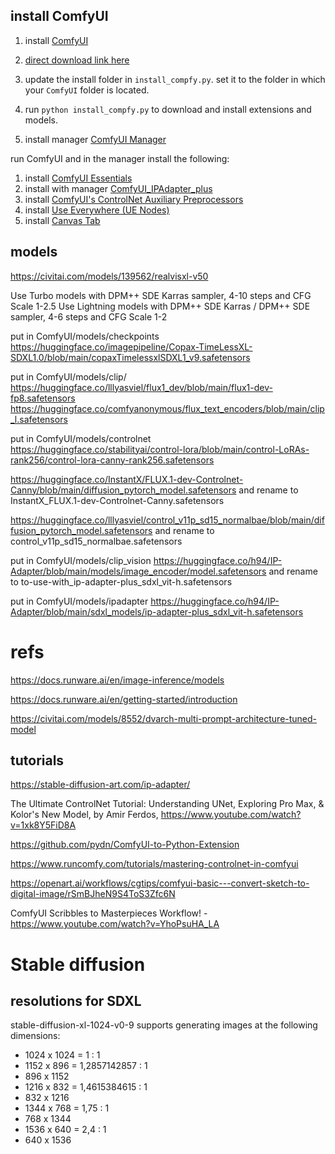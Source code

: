 
## install ComfyUI

1. install [ComfyUI](https://github.com/comfyanonymous/ComfyUI?tab=readme-ov-file#installing)
2. [direct download link here](https://github.com/comfyanonymous/ComfyUI/releases/latest/download/ComfyUI_windows_portable_nvidia.7z)


3. update the install folder in `install_compfy.py`. set it to the folder in which your `ComfyUI` folder is located.
4. run `python install_compfy.py` to download and install extensions and models.

5. install manager [ComfyUI Manager](https://github.com/ltdrdata/ComfyUI-Manager)

run ComfyUI and in the manager install the following:
1. install [ComfyUI Essentials](https://github.com/cubiq/ComfyUI_essentials)
2. install with manager [ComfyUI_IPAdapter_plus](https://github.com/cubiq/ComfyUI_IPAdapter_plus)
3. install [ComfyUI's ControlNet Auxiliary Preprocessors](https://github.com/Fannovel16/comfyui_controlnet_aux)
4. install [Use Everywhere (UE Nodes)](https://github.com/chrisgoringe/cg-use-everywhere)
5. install [Canvas Tab](https://github.com/Lerc/canvas_tab)

## models

https://civitai.com/models/139562/realvisxl-v50

Use Turbo models with DPM++ SDE Karras sampler, 4-10 steps and CFG Scale 1-2.5
Use Lightning models with DPM++ SDE Karras / DPM++ SDE sampler, 4-6 steps and CFG Scale 1-2

put in ComfyUI/models/checkpoints
https://huggingface.co/imagepipeline/Copax-TimeLessXL-SDXL1.0/blob/main/copaxTimelessxlSDXL1_v9.safetensors

put in ComfyUI/models/clip/
https://huggingface.co/lllyasviel/flux1_dev/blob/main/flux1-dev-fp8.safetensors
https://huggingface.co/comfyanonymous/flux_text_encoders/blob/main/clip_l.safetensors

put in ComfyUI/models/controlnet
https://huggingface.co/stabilityai/control-lora/blob/main/control-LoRAs-rank256/control-lora-canny-rank256.safetensors

https://huggingface.co/InstantX/FLUX.1-dev-Controlnet-Canny/blob/main/diffusion_pytorch_model.safetensors
and rename to InstantX_FLUX.1-dev-Controlnet-Canny.safetensors

https://huggingface.co/lllyasviel/control_v11p_sd15_normalbae/blob/main/diffusion_pytorch_model.safetensors
and rename to control_v11p_sd15_normalbae.safetensors

put in ComfyUI/models/clip_vision
https://huggingface.co/h94/IP-Adapter/blob/main/models/image_encoder/model.safetensors
and rename to to-use-with_ip-adapter-plus_sdxl_vit-h.safetensors


put in ComfyUI/models/ipadapter
https://huggingface.co/h94/IP-Adapter/blob/main/sdxl_models/ip-adapter-plus_sdxl_vit-h.safetensors

# refs

https://docs.runware.ai/en/image-inference/models 

https://docs.runware.ai/en/getting-started/introduction 

https://civitai.com/models/8552/dvarch-multi-prompt-architecture-tuned-model

## tutorials

https://stable-diffusion-art.com/ip-adapter/


The Ultimate ControlNet Tutorial: Understanding UNet, Exploring Pro Max, & Kolor's New Model, by Amir Ferdos, https://www.youtube.com/watch?v=1xk8Y5FiD8A


https://github.com/pydn/ComfyUI-to-Python-Extension 

https://www.runcomfy.com/tutorials/mastering-controlnet-in-comfyui

https://openart.ai/workflows/cgtips/comfyui-basic---convert-sketch-to-digital-image/rSmBJheN9S4ToS3Zfc6N 

ComfyUI Scribbles to Masterpieces Workflow! - https://www.youtube.com/watch?v=YhoPsuHA_LA


# Stable diffusion

## resolutions for SDXL
stable-diffusion-xl-1024-v0-9 supports generating images at the following dimensions:

- 1024 x 1024 = 1 : 1
- 1152 x 896 = 1,2857142857 : 1
- 896 x 1152 
- 1216 x 832 = 1,4615384615 : 1
- 832 x 1216
- 1344 x 768 = 1,75 : 1
- 768 x 1344
- 1536 x 640 = 2,4 : 1
- 640 x 1536